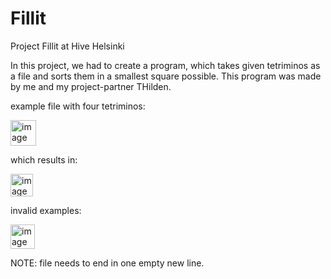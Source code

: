 # Fillit
Project Fillit at Hive Helsinki

In this project, we had to create a program, which takes given tetriminos as a file and sorts them in a smallest square possible.
This program was made by me and my project-partner THilden.

example file with four tetriminos:

<img width="41" alt="image" src="https://user-images.githubusercontent.com/58728833/210215070-7c24a5f8-d07c-456b-9ac6-6cd2fe92dd8a.png">

which results in:

<img width="36" alt="image" src="https://user-images.githubusercontent.com/58728833/210215189-c257c0e1-5ebe-4953-a62b-0dc8b94c76ad.png">

invalid examples:

<img width="39" alt="image" src="https://user-images.githubusercontent.com/58728833/210215326-b3a80b70-6a07-4d9a-8d3b-24e6ef0ffaf3.png">

NOTE: file needs to end in one empty new line.
